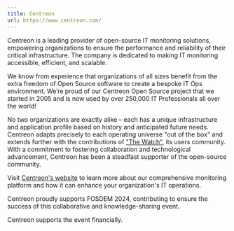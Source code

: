 ```yaml
---
title: Centreon
url: https://www.centreon.com/
---
```


Centreon is a leading provider of open-source IT monitoring solutions,
empowering organizations to ensure the performance and reliability of
their critical infrastructure. The company is dedicated to making IT
monitoring accessible, efficient, and scalable.

We know from experience that organizations of all sizes benefit from
the extra freedom of Open Source software to create a bespoke IT Ops
environment. We’re proud of our Centreon Open Source project that we
started in 2005 and is now used by over 250,000 IT Professionals all
over the world!

No two organizations are exactly alike – each has a unique
infrastructure and application profile based on history and
anticipated future needs. Centreon adapts precisely to each operating
universe "out of the box" and extends further with the contributions
of ["The Watch"](https://thewatch.centreon.com/), its users community.
With a commitment to fostering collaboration and technological
advancement, Centreon has been a steadfast supporter of the
open-source community.

Visit [Centreon's website](https://www.centreon.com/centreon-editions/centreon-open-source/en-from-the-core)
to learn more about our comprehensive monitoring platform and how it
can enhance your organization's IT operations.

Centreon proudly supports FOSDEM 2024, contributing to ensure the
success of this collaborative and knowledge-sharing event.

Centreon supports the event financially.
